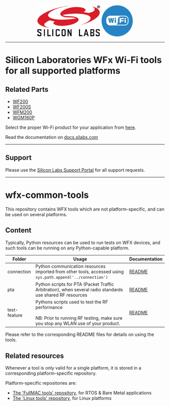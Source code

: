 <p align="center">
    <img src="silabs_logo.png" height=100px>
    <img src="wi-fi-blue-circle-icon.jpg" height=100px>
</P>

---

# Silicon Laboratories WFx Wi-Fi tools for all supported platforms

## Related Parts

* [WF200](https://www.silabs.com/products/wireless/wi-fi/wf200-series-2-wi-fi-transceiver-socs/device.wf200)
* [WF200S](https://www.silabs.com/products/wireless/wi-fi/wf200-series-2-wi-fi-transceiver-socs/device.wf200s)
* [WFM200](https://www.silabs.com/products/wireless/wi-fi/wf200-series-2-wi-fi-transceiver-modules)
* [WGM160P](https://www.silabs.com/products/wireless/wi-fi/wgm160-series-1-wi-fi-modules)

Select the proper Wi-Fi product for your application from [here](https://www.silabs.com/products/wireless/wi-fi).

Read the documentation on [docs.silabs.com](https://docs.silabs.com/wifi/wf200/content-source/getting-started/linux/getting-started#raspberry-pi--raspbian-wifi-lower-mac-driver-example)

---

## Support

Please use the [Silicon Labs Support Portal](https://www.silabs.com/support/)
for all support requests.

[WF200]: https://www.silabs.com/products/wireless/wi-fi/wf200-series-2-wi-fi-transceiver-socs/device.wf200

---

# wfx-common-tools

This repository contains WFX tools which are not platform-specific,
 and can be used on several platforms.

## Content

Typically, Python resources can be used to run tests on WFX devices, and such tools can be running on any
 Python-capable platform.

| Folder       | Usage                                                                                                       | Documentation |
|--------------|-------------------------------------------------------------------------------------------------------------|---------------|
| connection   | Python communication resources imported from other tools, accessed using `sys.path.append('../connection')` | [README][3]   |
| pta          | Python scripts for PTA (Packet Traffic Arbitration), when several radio standards use shared RF resources   | [README][4]   |
| test-feature | Pythons scripts used to test the RF performance<br><br>NB: Prior to running RF testing, make sure you stop any WLAN use of your product.                                                            | [README][5]   |

Please refer to the corresponding README files for details on using the tools.

## Related resources

Whenever a tool is only valid for a single platform, it is stored
 in a corresponding platform-specific repository.

Platform-specific repositories are:

* [The 'FullMAC tools' repository][1], for RTOS & Bare Metal applications
* [The 'Linux tools' repository][2], for Linux platforms

[1]: https://github.com/SiliconLabs/wfx-fullMAC-tools
[2]: https://github.com/SiliconLabs/wfx-linux-tools
[3]: https://github.com/SiliconLabs/wfx-common-tools/blob/master/connection/README.md
[4]: https://github.com/SiliconLabs/wfx-common-tools/blob/master/pta/README.md
[5]: https://github.com/SiliconLabs/wfx-common-tools/blob/master/test-feature/README.md
